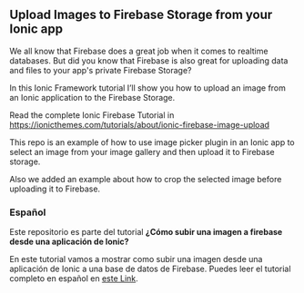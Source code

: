 ## Upload Images to Firebase Storage from your Ionic app

We all know that Firebase does a great job when it comes to realtime databases. But did you know that Firebase is also great for uploading data and files to your app's private Firebase Storage?

In this Ionic Framework tutorial I’ll show you how to upload an image from an Ionic application to the Firebase Storage.

Read the complete Ionic Firebase Tutorial in https://ionicthemes.com/tutorials/about/ionic-firebase-image-upload

This repo is an example of how to use image picker plugin in an Ionic app to select an image from your image gallery and then upload it to Firebase storage.

Also we added an example about how to crop the selected image before uploading it to Firebase.


### Español
Este repositorio es parte del tutorial **¿Cómo subir una imagen a firebase desde una aplicación de Ionic?**

En este tutorial vamos a mostrar como subir una imagen desde una aplicación de Ionic a una base de datos de Firebase.
Puedes leer el tutorial completo en español en [este Link](https://medium.com/learn-ionic-framework/c%C3%B3mo-subir-una-imagen-a-firebase-desde-una-aplicaci%C3%B3n-de-ionic-77b93f9d383b).
